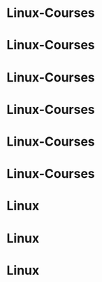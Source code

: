 # Linux-Courses
# Linux-Courses
# Linux-Courses
# Linux-Courses
# Linux-Courses
# Linux-Courses
# Linux
# Linux
# Linux
